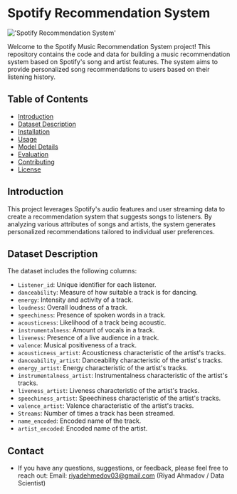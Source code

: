 # Spotify Recommendation System
!['Spotify Recommendation System'](https://useinsider.com/assets/media/2021/05/recommendation-systems-feature.png)

Welcome to the Spotify Music Recommendation System project! This repository contains the code and data for building a music recommendation system based on Spotify's song and artist features. The system aims to provide personalized song recommendations to users based on their listening history.

## Table of Contents

- [Introduction](#introduction)
- [Dataset Description](#dataset-description)
- [Installation](#installation)
- [Usage](#usage)
- [Model Details](#model-details)
- [Evaluation](#evaluation)
- [Contributing](#contributing)
- [License](#license)

## Introduction

This project leverages Spotify's audio features and user streaming data to create a recommendation system that suggests songs to listeners. By analyzing various attributes of songs and artists, the system generates personalized recommendations tailored to individual user preferences.

## Dataset Description

The dataset includes the following columns:

- `Listener_id`: Unique identifier for each listener.
- `danceability`: Measure of how suitable a track is for dancing.
- `energy`: Intensity and activity of a track.
- `loudness`: Overall loudness of a track.
- `speechiness`: Presence of spoken words in a track.
- `acousticness`: Likelihood of a track being acoustic.
- `instrumentalness`: Amount of vocals in a track.
- `liveness`: Presence of a live audience in a track.
- `valence`: Musical positiveness of a track.
- `acousticness_artist`: Acousticness characteristic of the artist's tracks.
- `danceability_artist`: Danceability characteristic of the artist's tracks.
- `energy_artist`: Energy characteristic of the artist's tracks.
- `instrumentalness_artist`: Instrumentalness characteristic of the artist's tracks.
- `liveness_artist`: Liveness characteristic of the artist's tracks.
- `speechiness_artist`: Speechiness characteristic of the artist's tracks.
- `valence_artist`: Valence characteristic of the artist's tracks.
- `Streams`: Number of times a track has been streamed.
- `name_encoded`: Encoded name of the track.
- `artist_encoded`: Encoded name of the artist.

## Contact
- If you have any questions, suggestions, or feedback, please feel free to reach out:
 Email: riyadehmedov03@gmail.com (Riyad Ahmadov / Data Scientist)



